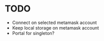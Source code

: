 # TODO
- Connect on selected metamask account
- Keep local storage on metamask account
- Portal for singleton?